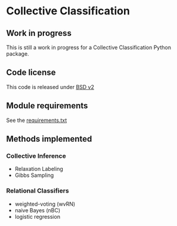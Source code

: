 # Collective Classification

## Work in progress
This is still a work in progress for a Collective Classification Python package.

## Code license
This code is released under [BSD v2](LICENSE.md)

## Module requirements
See the [requirements.txt](requirements.txt)

## Methods implemented

### Collective Inference

- Relaxation Labeling
- Gibbs Sampling

### Relational Classifiers

- weighted-voting (wvRN)
- naive Bayes (nBC)
- logistic regression
